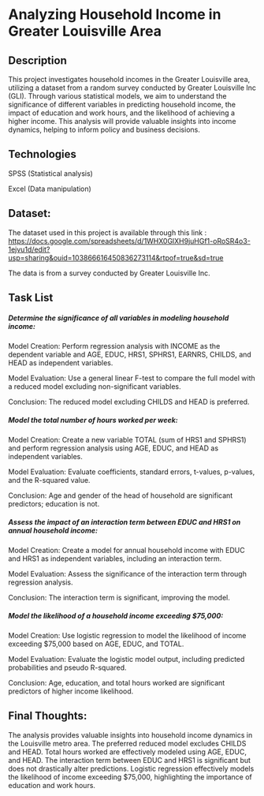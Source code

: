 # Analyzing Household Income in Greater Louisville Area

## Description
This project investigates household incomes in the Greater Louisville area, utilizing a dataset from a random survey conducted by Greater Louisville Inc (GLI). Through various statistical models, we aim to understand the significance of different variables in predicting household income, the impact of education and work hours, and the likelihood of achieving a higher income. This analysis will provide valuable insights into income dynamics, helping to inform policy and business decisions.

## Technologies
SPSS (Statistical analysis)

Excel (Data manipulation)

## Dataset:
The dataset used in this project is available through this link : https://docs.google.com/spreadsheets/d/1WHX0GlXH9juHGf1-oRoSR4o3-1ejvu1d/edit?usp=sharing&ouid=103866616450836273114&rtpof=true&sd=true

The data is from a survey conducted by Greater Louisville Inc.

## Task List
##### Determine the significance of all variables in modeling household income:
Model Creation: Perform regression analysis with INCOME as the dependent variable and AGE, EDUC, HRS1, SPHRS1, EARNRS, CHILDS, and HEAD as independent variables.

Model Evaluation: Use a general linear F-test to compare the full model with a reduced model excluding non-significant variables.

Conclusion: The reduced model excluding CHILDS and HEAD is preferred.

##### Model the total number of hours worked per week:
Model Creation: Create a new variable TOTAL (sum of HRS1 and SPHRS1) and perform regression analysis using AGE, EDUC, and HEAD as independent variables.

Model Evaluation: Evaluate coefficients, standard errors, t-values, p-values, and the R-squared value.

Conclusion: Age and gender of the head of household are significant predictors; education is not.

##### Assess the impact of an interaction term between EDUC and HRS1 on annual household income:
Model Creation: Create a model for annual household income with EDUC and HRS1 as independent variables, including an interaction term.

Model Evaluation: Assess the significance of the interaction term through regression analysis.

Conclusion: The interaction term is significant, improving the model.

##### Model the likelihood of a household income exceeding $75,000:
Model Creation: Use logistic regression to model the likelihood of income exceeding $75,000 based on AGE, EDUC, and TOTAL.

Model Evaluation: Evaluate the logistic model output, including predicted probabilities and pseudo R-squared.

Conclusion: Age, education, and total hours worked are significant predictors of higher income likelihood.

## Final Thoughts:
The analysis provides valuable insights into household income dynamics in the Louisville metro area. The preferred reduced model excludes CHILDS and HEAD. Total hours worked are effectively modeled using AGE, EDUC, and HEAD. The interaction term between EDUC and HRS1 is significant but does not drastically alter predictions. Logistic regression effectively models the likelihood of income exceeding $75,000, highlighting the importance of education and work hours.

